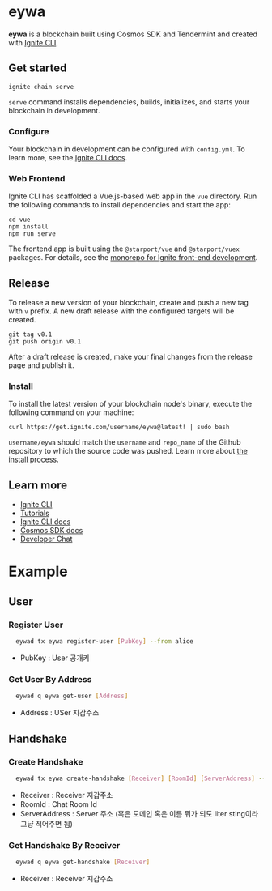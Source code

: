 # eywa

**eywa** is a blockchain built using Cosmos SDK and Tendermint and created with [Ignite CLI](https://ignite.com/cli).

## Get started

```
ignite chain serve
```

`serve` command installs dependencies, builds, initializes, and starts your blockchain in development.

### Configure

Your blockchain in development can be configured with `config.yml`. To learn more, see the [Ignite CLI docs](https://docs.ignite.com).

### Web Frontend

Ignite CLI has scaffolded a Vue.js-based web app in the `vue` directory. Run the following commands to install dependencies and start the app:

```
cd vue
npm install
npm run serve
```

The frontend app is built using the `@starport/vue` and `@starport/vuex` packages. For details, see the [monorepo for Ignite front-end development](https://github.com/ignite/web).

## Release

To release a new version of your blockchain, create and push a new tag with `v` prefix. A new draft release with the configured targets will be created.

```
git tag v0.1
git push origin v0.1
```

After a draft release is created, make your final changes from the release page and publish it.

### Install

To install the latest version of your blockchain node's binary, execute the following command on your machine:

```
curl https://get.ignite.com/username/eywa@latest! | sudo bash
```

`username/eywa` should match the `username` and `repo_name` of the Github repository to which the source code was pushed. Learn more about [the install process](https://github.com/allinbits/starport-installer).

## Learn more

- [Ignite CLI](https://ignite.com/cli)
- [Tutorials](https://docs.ignite.com/guide)
- [Ignite CLI docs](https://docs.ignite.com)
- [Cosmos SDK docs](https://docs.cosmos.network)
- [Developer Chat](https://discord.gg/ignite)

# Example

## User

### Register User

```bash
  eywad tx eywa register-user [PubKey] --from alice
```

- PubKey : User 공개키

### Get User By Address

```bash
  eywad q eywa get-user [Address]
```

- Address : USer 지갑주소

## Handshake

### Create Handshake

```bash
  eywad tx eywa create-handshake [Receiver] [RoomId] [ServerAddress] --from alice
```

- Receiver : Receiver 지갑주소
- RoomId : Chat Room Id
- ServerAddress : Server 주소 (혹은 도메인 혹은 이름 뭐가 되도 liter sting이라 그냥 적어주면 됨)

### Get Handshake By Receiver

```bash
  eywad q eywa get-handshake [Receiver]
```

- Receiver : Receiver 지갑주소

